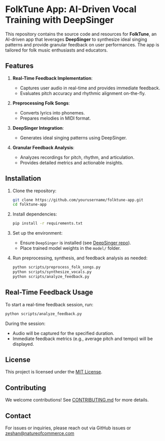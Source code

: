 
# FolkTune App: AI-Driven Vocal Training with DeepSinger

This repository contains the source code and resources for **FolkTune**, an AI-driven app that leverages **DeepSinger** to synthesize ideal singing patterns and provide granular feedback on user performances. The app is tailored for folk music enthusiasts and educators.

## Features

1. **Real-Time Feedback Implementation**:
   - Captures user audio in real-time and provides immediate feedback.
   - Evaluates pitch accuracy and rhythmic alignment on-the-fly.

2. **Preprocessing Folk Songs**:
   - Converts lyrics into phonemes.
   - Prepares melodies in MIDI format.

3. **DeepSinger Integration**:
   - Generates ideal singing patterns using DeepSinger.

4. **Granular Feedback Analysis**:
   - Analyzes recordings for pitch, rhythm, and articulation.
   - Provides detailed metrics and actionable insights.

## Installation

1. Clone the repository:
   ```bash
   git clone https://github.com/yourusername/folktune-app.git
   cd folktune-app
   ```

2. Install dependencies:
   ```bash
   pip install -r requirements.txt
   ```

3. Set up the environment:
   - Ensure `DeepSinger` is installed (see [DeepSinger repo](https://github.com/Ldoun/DeepSinger)).
   - Place trained model weights in the `model/` folder.

4. Run preprocessing, synthesis, and feedback analysis as needed:
   ```bash
   python scripts/preprocess_folk_songs.py
   python scripts/synthesize_vocals.py
   python scripts/analyze_feedback.py
   ```

## Real-Time Feedback Usage

To start a real-time feedback session, run:
```bash
python scripts/analyze_feedback.py
```
During the session:
- Audio will be captured for the specified duration.
- Immediate feedback metrics (e.g., average pitch and tempo) will be displayed.

## License

This project is licensed under the [MIT License](LICENSE).

## Contributing

We welcome contributions! See [CONTRIBUTING.md](CONTRIBUTING.md) for more details.

## Contact

For issues or inquiries, please reach out via GitHub issues or zeshan@natureofcommerce.com


